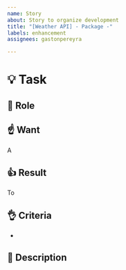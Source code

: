 ```yaml
---
name: Story
about: Story to organize development
title: "[Weather API] - Package -"
labels: enhancement
assignees: gastonpereyra

---
```


# :bulb: Task
## :busts_in_silhouette: Role


##  :point_up: Want
A 

##  :+1: Result
To 

##  :ok_hand: Criteria
- 

##  :blue_book: Description
